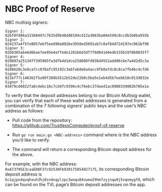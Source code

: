 # NBC Proof of Reserve

NBC multisig signers:
```
Signer 1: 02bf0fd86a31568497c7635d9b48d48194cd12a3083ba04e599c0ccdb1b0ba955b
Signer 2: 024237a4f5fe8057ebf5ee890a892be3958ed3691ab7c0af84d72d197ec961bf98
Signer 3: 02b0305abe6d6bae7ee95e4a7fede1281b6d3df7f0d841d4edb155b1978b0835f7
Signer 4: 029097a2513dff395905fa3d7b4d1dce258608fd936d4552add96c6e7a4d2d5c3a
Signer 5: 02d6b28c3e9ca7cc870afc95192c3a6fa6de6a4acc9fb0a7dc8c8ca7fb46c4cfd4
Signer 6: 021bf77c146362f5a99f208b3512b52de22b0c5ba5e1eb4d5b7eeb610c013d032e
Signer 7: 03479cd4022fa8c4ebc16c7cd4fc9396c4cf6ebc37daed1ac09803390026785e1a
```

To verify that the deposit addresses belong to our Bitcoin Multisig wallet, you can verify that each of these wallet addresses is generated from a combination of the 7 following signers’ public keys and the user’s NBC address as follows:

- Pull code from the repository: https://github.com/TrustlessComputer/proof-of-reserve


- Run `go run main.go <NBC-address>` command where <NBC-address> is the NBC address you’d like to verify.


- The command will return a corresponding Bitcoin deposit address for the <NBC-address> above.


For example, with the NBC address: `0xA73795E3caaED8F37c92530Fb939175054927175`, its corresponding Bitcoin deposit address is `bc1qjpn4qvqhxuh3hj0sndxqylzpc3wnqu84zwew29hm7zyjnqw9j5sqnmygf0`, which can be found on the TVL page’s Bitcoin deposit addresses on the app.

